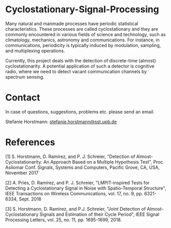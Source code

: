 # Cyclostationary-Signal-Processing

Many natural and manmade processes have periodic statistical characteristics. These processes are called cyclostationary and they are commonly encountered in various fields of science and technology, such as climatology, mechanics, astronomy and communications. For instance, in communications, periodicity is typically induced by modulation, sampling, and multiplexing operations.

Currently, this project deals with the detection of discrete-time (almost) cyclostationarity. A potential application of such a detector is cognitive radio, where we need to detect vacant communication channels by spectrum sensing.

# Contact
In case of questions, suggestions, problems etc. please send an email.

Stefanie Horstmann: <stefanie.horstmann@sst.upb.de>

# References
\[1] S. Horstmann, D. Ramírez, and P. J. Schreier, "Detection of Almost-Cyclostationarity: An Approach Based on a Multiple Hypothesis Test", Proc. Asilomar Conf. Signals, Systems and Computers, Pacific Grove, CA, USA, November 2017

\[2] A. Pries, D. Ramírez, and P. J. Schreier, "LMPIT-inspired Tests for Detecting a Cyclostationary Signal in Noise with Spatio-Temporal Structure", IEEE Transactions on Wireless Communications, vol. 17, no. 9, pp. 6321-6334, Sept. 2018

\[3] S. Horstmann, D. Ramirez, and P.J. Schreier, "Joint Detection of Almost-Cyclostationary Signals and Estimation of their Cycle Period", IEEE Signal Processing Letters, vol. 25, no. 11, pp. 1695-1699, 2018.
